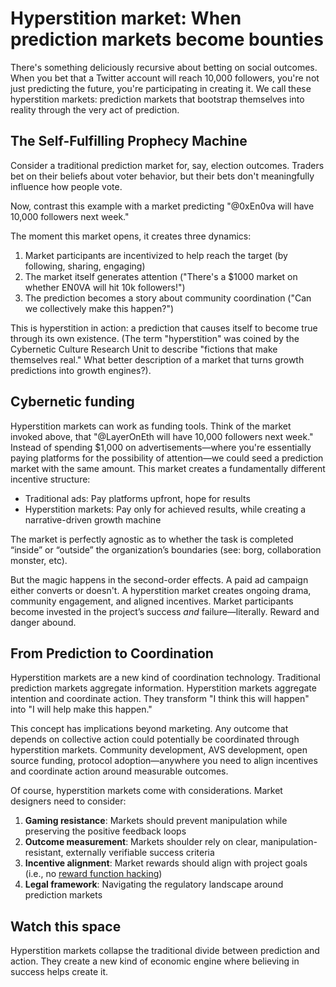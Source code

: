 # Hyperstition market: When prediction markets become bounties

There's something deliciously recursive about betting on social outcomes. When you bet that a Twitter account will reach 10,000 followers, you're not just predicting the future, you're participating in creating it. We call these hyperstition markets: prediction markets that bootstrap themselves into reality through the very act of prediction.

## The Self-Fulfilling Prophecy Machine

Consider a traditional prediction market for, say, election outcomes. Traders bet on their beliefs about voter behavior, but their bets don't meaningfully influence how people vote.

Now, contrast this example with a market predicting "@0xEn0va will have 10,000 followers next week."

The moment this market opens, it creates three dynamics:

1. Market participants are incentivized to help reach the target (by following, sharing, engaging)
2. The market itself generates attention ("There's a $1000 market on whether EN0VA will hit 10k followers\!")
3. The prediction becomes a story about community coordination ("Can we collectively make this happen?")

This is hyperstition in action: a prediction that causes itself to become true through its own existence. (The term "hyperstition" was coined by the Cybernetic Culture Research Unit to describe "fictions that make themselves real." What better description of a market that turns growth predictions into growth engines?).

## Cybernetic funding

Hyperstition markets can work as funding tools. Think of the market invoked above, that  "@LayerOnEth will have 10,000 followers next week." Instead of spending $1,000 on advertisements—where you're essentially paying platforms for the possibility of attention—we could seed a prediction market with the same amount. This market creates a fundamentally different incentive structure:

* Traditional ads: Pay platforms upfront, hope for results
* Hyperstition markets: Pay only for achieved results, while creating a narrative-driven growth machine

The market is perfectly agnostic as to whether the task is completed “inside” or “outside” the organization’s boundaries (see: borg, collaboration monster, etc).

But the magic happens in the second-order effects. A paid ad campaign either converts or doesn't. A hyperstition market creates ongoing drama, community engagement, and aligned incentives. Market participants become invested in the project’s success *and* failure—literally. Reward and danger abound.

## From Prediction to Coordination

Hyperstition markets are a new kind of coordination technology. Traditional prediction markets aggregate information. Hyperstition markets aggregate intention and coordinate action. They transform "I think this will happen" into "I will help make this happen."

This concept has implications beyond marketing. Any outcome that depends on collective action could potentially be coordinated through hyperstition markets. Community development, AVS development, open source funding, protocol adoption—anywhere you need to align incentives and coordinate action around measurable outcomes.

Of course, hyperstition markets come with considerations. Market designers need to consider:

1. **Gaming resistance**: Markets should prevent manipulation while preserving the positive feedback loops
2. **Outcome measurement**: Markets shoulder rely on clear, manipulation-resistant, externally verifiable success criteria
3. **Incentive alignment**: Market rewards should align with project goals (i.e., no [reward function hacking](https://en.wikipedia.org/wiki/Reward_hacking#:~:text=Specification%20gaming%20or%20reward%20hacking,outcome%20that%20the%20programmers%20intended.))
4. **Legal framework**: Navigating the regulatory landscape around prediction markets

## Watch this space

Hyperstition markets collapse the traditional divide between prediction and action. They create a new kind of economic engine where believing in success helps create it.
